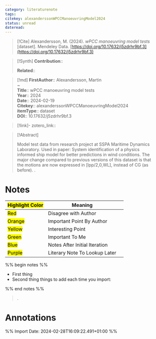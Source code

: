 ```yaml
---
category: literaturenote
tags: 
citekey: alexanderssonWPCCManoeuvringModel2024
status: unread
dateread:
---
```


> [!Cite]
> Alexandersson, M. (2024). _wPCC manoeuvring model tests_ [dataset]. Mendeley Data. [https://doi.org/10.17632/j5zdrhr9bf.3](https://doi.org/10.17632/j5zdrhr9bf.3)

>[!Synth]
>**Contribution**:: 
>
>**Related**:: 
>

>[!md]
> **FirstAuthor**:: Alexandersson, Martin  
~    
> **Title**:: wPCC manoeuvring model tests  
> **Year**:: 2024  
> **Date**:: 2024-02-19  
> **Citekey**:: alexanderssonWPCCManoeuvringModel2024  
> **itemType**:: dataset  
> **DOI**:: 10.17632/j5zdrhr9bf.3    

> [!link]-
> zotero_link:: 


> [!Abstract]
>
> Model test data from research project at SSPA Maritime Dynamics Laboratory. Used in paper: System identification of a physics informed ship model for better predictions in wind conditions. The major change compared to previous versions of this dataset is that the motions are now expressed in [lpp/2,0,WL], instead of CG (as before).
>.
> 
# Notes

| <mark class="hltr-grey">Highlight Color</mark> | Meaning                       |     |
| ---------------------------------------------- | ----------------------------- | --- |
| <mark class="hltr-red">Red</mark>              | Disagree with Author          |     |
| <mark class="hltr-orange">Orange</mark>        | Important Point By Author     |     |
| <mark class="hltr-yellow">Yellow</mark>        | Interesting Point             |     |
| <mark class="hltr-green">Green</mark>          | Important To Me               |     |
| <mark class="hltr-blue">Blue</mark>            | Notes After Initial Iteration |     |
| <mark class="hltr-purple">Purple</mark>        | Literary Note To Lookup Later |     |

%% begin notes %%
- First thing
- Second thing
things to add each time you import:

%% end notes %%

>.



# Annotations


%% Import Date: 2024-02-28T16:09:22.491+01:00 %%

